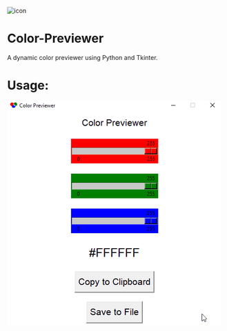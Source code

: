 ![icon](https://raw.githubusercontent.com/LapisPhoenix/Color-Previewer/main/assets/icon.ico)
# Color-Previewer
A dynamic color previewer using Python and Tkinter.

# Usage:
![usage_gif](https://raw.githubusercontent.com/LapisPhoenix/Color-Previewer/main/assets/color_previewer_usage.gif)
